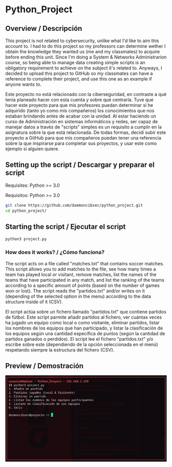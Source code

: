 # Python_Project

## Overview / Descripción

This project is not related to cybersecurity, unlike what I'd like to aim this account to. I had to do this project so my professors can determine wether I obtain the knowledge they wanted us (me and my classmates) to acquire before ending this unit. Since I'm doing a System & Networks Administrarion course, so being able to manage data creating simple scripts is an obligatory requirement to achieve on the subject it's related to. Anyways, I decided to upload this project to GitHub so my classmates can have a reference to complete their project, and use this one as an example if anyone wants to.

Este proyecto no está relacionado con la ciberseguridad, en contraste a qué tenía planeado hacer con esta cuenta y sobre qué centrarla. Tuve que hacer este proyecto para que mis profesores puedan determinar si he adquirido (tanto yo como mis compañeros) los conocimientos que nos estaban brindando antes de acabar con la unidad. Al estar haciendo un curso de Administración en sistemas informáticos y redes, ser capaz de manejar datos a través de "scripts" simples es un requisito a cumplir en la asignatura sobre la que está relacionada. De todas formas, decidí subir este proyecto a GitHub para que mis compañeros puedan tener una referencia sobre la que inspirarse para completar sus proyectos, y usar este como ejemplo si alguien quiere.

## Setting up the script / Descargar y preparar el script

Requisites: Python >= 3.0

Requisitos: Python >= 3.0

```bash
git clone https://github.com/daemoncibsec/python_project.git
cd python_project/
```

## Starting the script / Ejecutar el script

```bash
python3 project.py
```

### How does it works? / ¿Cómo funciona?

The script acts on a file called "matches.txt" that contains soccer matches. This script allows you to add matches to the file, see how many times a team has played local or visitant, remove matches, list the names of the teams that have participated in any match, and list the ranking of the teams according to a specific amount of points (based on the number of games won or lost). The script reads the "partidos.txt" and/or writes on it (depending of the selected option in the menu) according to the data structure inside of it (CSV).

El script actúa sobre un fichero llamado "partidos.txt" que contiene partidos de fútbol. Este script parmite añadir partidos al fichero, ver cuántas veces ha jugado un equipo como local o como visitante, eliminar partidos, listar los nombres de los equipos que han participado, y listar la clasificación de los equipos según una cantidad específica de puntos (según la cantidad de partidos ganados o perdidos). El script lee el fichero "partidos.txt" y/o escribe sobre este (dependiendo de la opción seleccionada en el menú) respetando siempre la estructura del fichero (CSV).

## Preview / Demostración

![Demonstration](demonstration.png)
